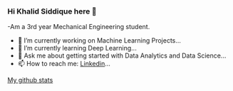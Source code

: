 ### Hi Khalid Siddique here 👋

-Am a 3rd year Mechanical Engineering student.
- 🔭 I’m currently working on Machine Learning Projects...
- 🌱 I’m currently learning Deep Learning...
- 💬 Ask me about getting started with Data Analytics and Data Science...
- 📫 How to reach me: [Linkedin](https://www.linkedin.com/in/md-khalid-siddique/)...

[My github stats](<img src=https://github-readme-stats.vercel.app/api?username=Mdkhalidsiddique&&show_icons=true&title_color=C0C0C0&icon_color=bb2acf&text_color=daf7dc&bg_color=151515>
)
